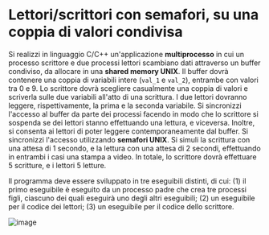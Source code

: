 Lettori/scrittori con semafori, su una coppia di valori condivisa
=================================================================

Si realizzi in linguaggio C/C++ un'applicazione **multiprocesso** in cui
un processo scrittore e due processi lettori scambiano dati attraverso
un buffer condiviso, da allocare in una **shared memory UNIX**. Il
buffer dovrà contenere una coppia di variabili intere (`val_1` e
`val_2`), entrambe con valori tra 0 e 9. Lo scrittore dovrà scegliere
casualmente una coppia di valori e scriverla sulle due variabili
all'atto di una scrittura. I due lettori dovranno leggere,
rispettivamente, la prima e la seconda variabile. Si sincronizzi
l'accesso al buffer da parte dei processi facendo in modo che lo
scrittore si sospenda se dei lettori stanno effettuando una lettura, e
viceversa. Inoltre, si consenta ai lettori di poter leggere
contemporaneamente dal buffer. Si sincronizzi l'accesso utilizzando
**semafori UNIX**. Si simuli la scrittura con una attesa di 1 secondo, e
la lettura con una attesa di 2 secondi, effettuando in entrambi i casi
una stampa a video. In totale, lo scrittore dovrà effettuare 5
scritture, e i lettori 5 letture.

Il programma deve essere sviluppato in tre eseguibili distinti, di cui:
(1) il primo eseguibile è eseguito da un processo padre che crea tre
processi figli, ciascuno dei quali eseguirà uno degli altri eseguibili;
(2) un eseguibile per il codice dei lettori; (3) un eseguibile per il
codice dello scrittore.

![image](https://github.com/rnatella/esercizi_linux/blob/master/images/ambiente_globale/lettori_scrittori/lettori-scrittori_con_semafori_su_una_coppia_di_valori_condivisa.png)
